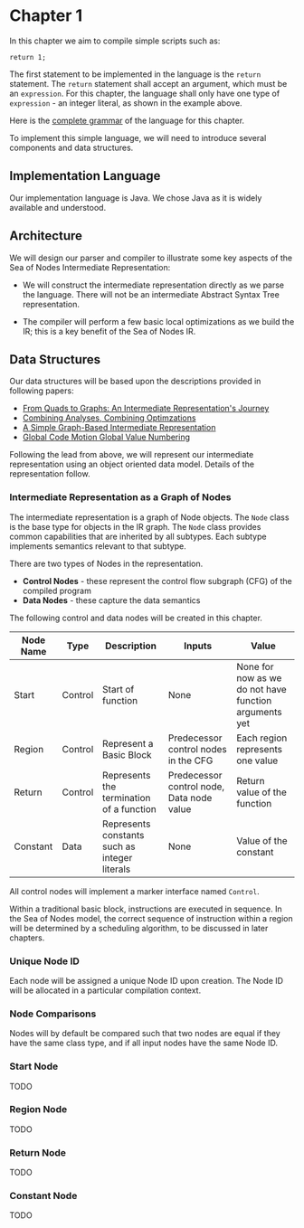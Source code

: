 # Chapter 1

In this chapter we aim to compile simple scripts such as:

```
return 1;
```

The first statement to be implemented in the language is the `return` statement.
The `return` statement shall accept an argument, which must be an `expression`.
For this chapter, the language shall only have one type of `expression` - an integer literal, as
shown in the example above. 

Here is the [complete grammar](docs/01-grammar.md) of the language for this chapter. 

To implement this simple language, we will need to introduce several components and data
structures.

## Implementation Language

Our implementation language is Java. We chose Java as it is widely available and understood.

## Architecture

We will design our parser and compiler to illustrate some key aspects of the Sea of Nodes
Intermediate Representation: 

* We will construct the intermediate representation directly as we
parse the language. There will not be an intermediate Abstract Syntax Tree representation.

* The compiler will perform a few basic local optimizations as we build the
IR; this is a key benefit of the Sea of Nodes IR.

## Data Structures

Our data structures will be based upon the descriptions provided in following papers:

* [From Quads to Graphs: An Intermediate Representation's Journey](http://softlib.rice.edu/pub/CRPC-TRs/reports/CRPC-TR93366-S.pdf)
* [Combining Analyses, Combining Optimzations](https://scholarship.rice.edu/bitstream/handle/1911/96451/TR95-252.pdf)
* [A Simple Graph-Based Intermediate Representation](https://www.oracle.com/technetwork/java/javase/tech/c2-ir95-150110.pdf)
* [Global Code Motion Global Value Numbering](https://courses.cs.washington.edu/courses/cse501/06wi/reading/click-pldi95.pdf)

Following the lead from above, we will represent our intermediate representation using an object oriented data model. Details of the
representation follow.

### Intermediate Representation as a Graph of Nodes

The intermediate representation is a graph of Node objects. The `Node` class is the base type for objects in the IR graph.
The `Node` class provides common capabilities that are inherited by all subtypes. 
Each subtype implements semantics relevant to that subtype.

There are two types of Nodes in the representation.

* **Control Nodes** - these represent the control flow subgraph (CFG) of the compiled program
* **Data Nodes** - these capture the data semantics

The following control and data nodes will be created in this chapter.

| Node Name | Type    | Description                                   | Inputs                                    | Value                                                 |
|-----------|---------|-----------------------------------------------|-------------------------------------------|-------------------------------------------------------|
| Start     | Control | Start of function                             | None                                      | None for now as we do not have function arguments yet |
| Region    | Control | Represent a Basic Block                       | Predecessor control nodes in the CFG      | Each region represents one value                      |
| Return    | Control | Represents the termination of a function      | Predecessor control node, Data node value | Return value of the function                          |
| Constant  | Data    | Represents constants such as integer literals | None                                      | Value of the constant                                 |

All control nodes will implement a marker interface named `Control`.

Within a traditional basic block, instructions are executed in sequence. In the Sea of Nodes model, the correct sequence of instruction within a 
region will be determined by a scheduling algorithm, to be discussed in later chapters.

### Unique Node ID

Each node will be assigned a unique Node ID upon creation. The Node ID will be allocated in a particular compilation context.

### Node Comparisons

Nodes will by default be compared such that two nodes are equal if they have the same class type, and if all input nodes have the same Node ID.

### Start Node

TODO

### Region Node

TODO

### Return Node

TODO

### Constant Node

TODO